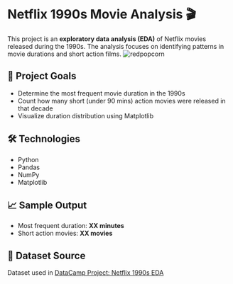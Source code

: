# Netflix 1990s Movie Analysis 🎬

This project is an **exploratory data analysis (EDA)** of Netflix movies released during the 1990s. The analysis focuses on identifying patterns in movie durations and short action films.
![redpopcorn](https://github.com/user-attachments/assets/d275df8f-fd30-4b87-b617-917d50d77087)

## 📌 Project Goals
- Determine the most frequent movie duration in the 1990s
- Count how many short (under 90 mins) action movies were released in that decade
- Visualize duration distribution using Matplotlib

## 🛠️ Technologies
- Python
- Pandas
- NumPy
- Matplotlib

## 📈 Sample Output
- Most frequent duration: **XX minutes**
- Short action movies: **XX movies**

## 📂 Dataset Source
Dataset used in [DataCamp Project: Netflix 1990s EDA](https://www.datacamp.com/)


